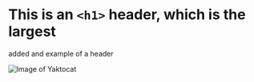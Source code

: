 # This is an `<h1>` header, which is the largest

added and example of a header


![Image of Yaktocat](https://octodex.github.com/images/yaktocat.png)
